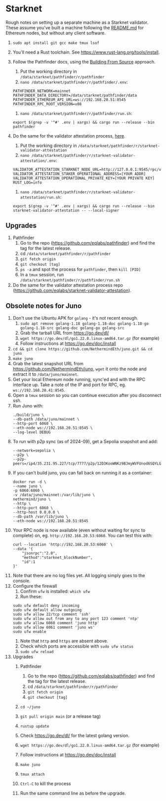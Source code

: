 # Starknet

Rough notes on setting up a separate machine as a Starknet validator. These assume you've built a machine following the [README.md](README.md) for Ethereum nodes, but without any client software.

1. `sudo apt install git gcc make tmux lsof`
1. You'll need a Rust toolchain. See https://www.rust-lang.org/tools/install.
1. Follow the Pathfinder docs, using the [Building From Source](https://eqlabs.github.io/pathfinder/getting-started/running-pathfinder#building-from-source) approach.
    1. Put the working directory in `/data/starknet/pathfinder/r/pathfinder`
    1. `nano /data/starknet/pathfinder/r/pathfinder/.env`:

    ```
    PATHFINDER_NETWORK=mainnet
    PATHFINDER_DATA_DIRECTORY=/data/starknet/pathfinder/data
    PATHFINDER_ETHEREUM_API_URL=ws://192.168.20.51:8545
    PATHFINDER_RPC_ROOT_VERSION=v08
    ```

    1. `nano /data/starknet/pathfinder/r/pathfinder/run.sh`:

    ```
    export $(grep -v '^#' .env | xargs) && cargo run --release --bin pathfinder
    ```

1. Do the same for the validator attestation process, [here](https://github.com/eqlabs/starknet-validator-attestation).
    1. Put the working directory in `/data/starknet/pathfinder/r/starknet-validator-attestation`
    1. `nano /data/starknet/pathfinder/r/starknet-validator-attestation/.env`:

    ```
    VALIDATOR_ATTESTATION_STARKNET_NODE_URL=http://127.0.0.1:9545/rpc/v0_8
    VALIDATOR_ATTESTATION_STAKER_OPERATIONAL_ADDRESS=[YOUR ADDR]
    VALIDATOR_ATTESTATION_OPERATIONAL_PRIVATE_KEY=[YOUR PRIVATE KEY]
    RUST_LOG=info
    ```

    1. `nano /data/starknet/pathfinder/r/starknet-validator-attestation/run.sh`:
    
    ```
    export $(grep -v '^#' .env | xargs) && cargo run --release --bin starknet-validator-attestation -- --local-signer
    ```

## Upgrades

1. Pathfinder
    1. Go to the repo (https://github.com/eqlabs/pathfinder) and find the tag for the latest release.
    1. cd `/data/starknet/pathfinder/r/pathfinder`
    1. `git fetch origin`
    1. `git checkout [tag]`
    1. `ps -a` and spot the process for `pathfinder`, then `kill [PID]`
    1. In a `tmux` session, run `/data/starknet/pathfinder/r/pathfinder/run.sh`
1. Do the same for the validator attestation process repo (https://github.com/eqlabs/starknet-validator-attestation).

## Obsolete notes for Juno

1. Don't use the Ubuntu APK for `golang` - it's not recent enough.
    1. `sudo apt remove golang-1.18 golang-1.18-doc golang-1.18-go golang-1.18-src golang-doc golang-go golang-src`
    1. Grab the tarball URL from https://go.dev/dl/
    1. `wget https://go.dev/dl/go1.22.0.linux-amd64.tar.gz` (for example)
    1. Follow instructions at https://go.dev/doc/install
1. `cd && git clone https://github.com/NethermindEth/juno.git && cd juno`
1. `make juno`
1. Grab the latest snapshot URL from https://github.com/NethermindEth/juno, `wget` it onto the node and extract it to `/data/juno/mainnet`.
1. Get your local Ethereum node running, sync'ed and with the RPC interface up. Take a note of the IP and port for RPC, eg. `ws://192.168.20.41:8545`.
1. Open a `tmux` session so you can continue execution after you disconnect ssh.
1. Run Juno with:
    ```
    ./build/juno \
    --db-path /data/juno/mainnet \
    --http-port 6060 \
    --eth-node ws://192.168.20.51:8545 \
    --log-level DEBUG
    ```
1. To run with p2p sync (as of 2024-09), get a Sepolia snapshot and add:
    ```
    --network=sepolia \
    --p2p \
    --p2p-peers=/ip4/35.231.95.227/tcp/7777/p2p/12D3KooWNKz9BJmyWVFUnod6SQYLG4dYZNhs3GrMpiot63Y1DLYS
    ```
1. If you can't build juno, you can fall back on running it as a container:
    ```
    docker run -d \
    --name juno \
    -p 6060:6060 \
    -v /data/juno/mainnet:/var/lib/juno \
    nethermind/juno \
    --http \
    --http-port 6060 \
    --http-host 0.0.0.0 \
    --db-path /var/lib/juno \
    --eth-node ws://192.168.20.51:8545
    ```
1. Your RPC node is now available (even without waiting for sync to complete) on, eg. `http://192.168.20.53:6060`. You can test this with:
    ```
    curl --location 'http://192.168.20.53:6060' \
    --data '{
        "jsonrpc":"2.0",
        "method":"starknet_blockNumber",
        "id":1
    }'
    ```
1. Note that there are no log files yet. All logging simply goes to the console.
1. Configure the firewall
    1. Confirm `ufw` is installed: `which ufw`
    1. Run these:
    ```
    sudo ufw default deny incoming
    sudo ufw default allow outgoing
    sudo ufw allow 22/tcp comment 'ssh'
    sudo ufw allow out from any to any port 123 comment 'ntp'
    sudo ufw allow 6060 comment 'juno http'
    sudo ufw allow 6061 comment 'juno ws'
    sudo ufw enable
    ```
    1. Note that `http` and `https` are absent above.
    1. Check which ports are accessible with `sudo ufw status`
    1. `sudo ufw reload`
1. Upgrades
    1. Pathfinder
        1. Go to the repo (https://github.com/eqlabs/pathfinder) and find the tag for the latest release.
        1. cd `/data/starknet/pathfinder/r/pathfinder`
        1. `git fetch origin`
        1. `git checkout [tag]`

    1. `cd ~/juno`
    1. `git pull origin main` (or a release tag)
    1. `rustup update`
    1. Check https://go.dev/dl/ for the latest golang version.
    1. `wget https://go.dev/dl/go1.22.0.linux-amd64.tar.gz` (for example)
    1. Follow instructions at https://go.dev/doc/install
    1. `make juno`
    1. `tmux attach`
    1. `Ctrl-C` to kill the process
    1. Run the same command line as before the upgrade.
